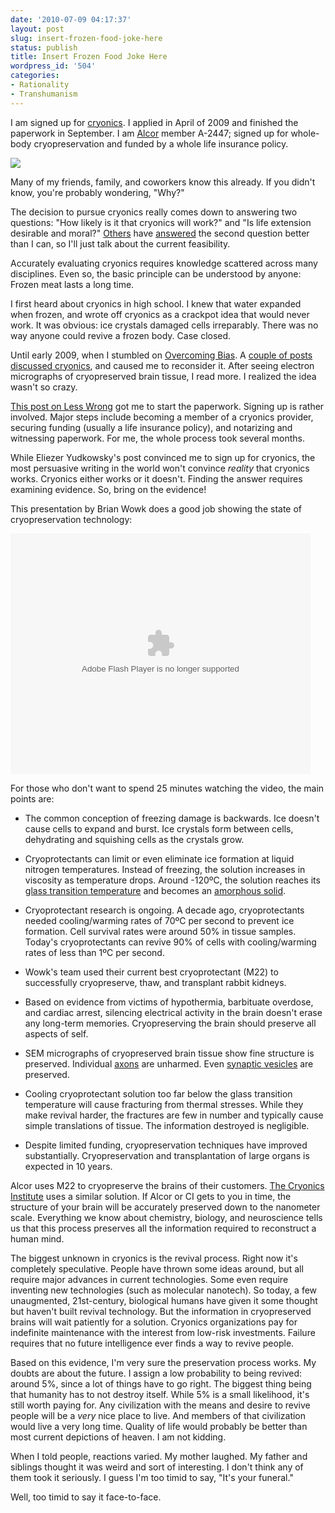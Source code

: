 ```yaml
---
date: '2010-07-09 04:17:37'
layout: post
slug: insert-frozen-food-joke-here
status: publish
title: Insert Frozen Food Joke Here
wordpress_id: '504'
categories:
- Rationality
- Transhumanism
---
```


I am signed up for [cryonics](http://en.wikipedia.org/wiki/Cryonics). I applied in April of 2009 and finished the paperwork in September. I am [Alcor](http://alcor.org/) member A-2447; signed up for whole-body cryopreservation and funded by a whole life insurance policy.

[![](http://geoff.greer.fm/rambling/wp-content/uploads/2010/05/tags1-500x225.jpg)](http://geoff.greer.fm/rambling/wp-content/uploads/2010/05/tags1.jpg)

Many of my friends, family, and coworkers know this already. If you didn't know, you're probably wondering, "Why?"

The decision to pursue cryonics really comes down to answering two questions: "How likely is it that cryonics will work?" and "Is life extension desirable and moral?" [Others](http://www.singinst.org/blog/2007/06/16/transhumanism-as-simplified-humanism/) have [answered](http://www.singinst.org/blog/2007/10/14/the-meaning-that-immortality-gives-to-life/) the second question better than I can, so I'll just talk about the current feasibility. 

Accurately evaluating cryonics requires knowledge scattered across many disciplines. Even so, the basic principle can be understood by anyone: Frozen meat lasts a long time.

I first heard about cryonics in high school. I knew that water expanded when frozen, and wrote off cryonics as a crackpot idea that would never work. It was obvious: ice crystals damaged cells irreparably. There was no way anyone could revive a frozen body. Case closed.

Until early 2009, when I stumbled on [Overcoming Bias](http://www.overcomingbias.com). A [couple of posts](http://www.overcomingbias.com/2008/12/we-agree-get-froze.html) [discussed cryonics](http://www.overcomingbias.com/2009/03/break-cryonics-down.html), and caused me to reconsider it. After seeing electron micrographs of cryopreserved brain tissue, I read more. I realized the idea wasn't so crazy. 

[This post on Less Wrong](http://lesswrong.com/lw/wq/you_only_live_twice/) got me to start the paperwork. Signing up is rather involved. Major steps include becoming a member of a cryonics provider, securing funding (usually a life insurance policy), and notarizing and witnessing paperwork. For me, the whole process took several months. 

While Eliezer Yudkowsky's post convinced me to sign up for cryonics, the most persuasive writing in the world won't convince _reality_ that cryonics works. Cryonics either works or it doesn't. Finding the answer requires examining evidence. So, bring on the evidence! 

This presentation by Brian Wowk does a good job showing the state of cryopreservation technology:

<embed src="http://video.google.com/googleplayer.swf?docid=2157944955525659858&amp;hl=en&amp;fs=true" width="480" height="385" allowscriptaccess="never" allowfullscreen="true" wmode="transparent" type="application/x-shockwave-flash"></embed>

For those who don't want to spend 25 minutes watching the video, the main points are:




* The common conception of freezing damage is backwards. Ice doesn't cause cells to expand and burst. Ice crystals form between cells, dehydrating and squishing cells as the crystals grow.


* Cryoprotectants can limit or even eliminate ice formation at liquid nitrogen temperatures. Instead of freezing, the solution increases in viscosity as temperature drops. Around -120ºC, the solution reaches its [glass transition temperature](http://en.wikipedia.org/wiki/Glass_transition) and becomes an [amorphous solid](http://en.wikipedia.org/wiki/Amorphous_solid).


* Cryoprotectant research is ongoing. A decade ago, cryoprotectants needed cooling/warming rates of 70ºC per second to prevent ice formation. Cell survival rates were around 50% in tissue samples. Today's cryoprotectants can revive 90% of cells with cooling/warming rates of less than 1ºC per second.


* Wowk's team used their current best cryoprotectant (M22) to successfully cryopreserve, thaw, and transplant rabbit kidneys.


* Based on evidence from victims of hypothermia, barbituate overdose, and cardiac arrest, silencing electrical activity in the brain doesn't erase any long-term memories. Cryopreserving the brain should preserve all aspects of self.


* SEM micrographs of cryopreserved brain tissue show fine structure is preserved. Individual [axons](http://en.wikipedia.org/wiki/Axon) are unharmed. Even [synaptic vesicles](http://en.wikipedia.org/wiki/Synaptic_vesicle) are preserved.


* Cooling cryoprotectant solution too far below the glass transition temperature will cause fracturing from thermal stresses. While they make revival harder, the fractures are few in number and typically cause simple translations of tissue. The information destroyed is negligible.


* Despite limited funding, cryopreservation techniques have improved substantially. Cryopreservation and transplantation of large organs is expected in 10 years.



Alcor uses M22 to cryopreserve the brains of their customers. [The Cryonics Institute](http://www.cryonics.org/) uses a similar solution. If Alcor or CI gets to you in time, the structure of your brain will be accurately preserved down to the nanometer scale. Everything we know about chemistry, biology, and neuroscience tells us that this process preserves all the information required to reconstruct a human mind. 

The biggest unknown in cryonics is the revival process. Right now it's completely speculative. People have thrown some ideas around, but all require major advances in current technologies. Some even require inventing new technologies (such as molecular nanotech). So today, a few unaugmented, 21st-century, biological humans have given it some thought but haven't built revival technology. But the information in cryopreserved brains will wait patiently for a solution. Cryonics organizations pay for indefinite maintenance with the interest from low-risk investments. Failure requires that no future intelligence ever finds a way to revive people.  

Based on this evidence, I'm very sure the preservation process works. My doubts are about the future. I assign a low probability to being revived: around 5%, since a lot of things have to go right. The biggest thing being that humanity has to not destroy itself. While 5% is a small likelihood, it's still worth paying for. Any civilization with the means and desire to revive people will be a _very_ nice place to live. And members of that civilization would live a very long time. Quality of life would probably be better than most current depictions of heaven. I am not kidding.

When I told people, reactions varied. My mother laughed. My father and siblings thought it was weird and sort of interesting. I don't think any of them took it seriously. I guess I'm too timid to say, "It's your funeral."

Well, too timid to say it face-to-face.
